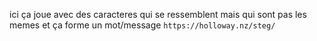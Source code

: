 ici ça joue avec des caracteres qui se ressemblent mais qui sont pas les memes et ça forme un mot/message 
```https://holloway.nz/steg/```